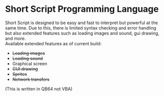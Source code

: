 # Short Script Programming Language
Short Script is designed to be easy and fast to interpret but powerful at the same time. Due to this, there is limited syntax checking and error handling but also extended features such as loading images and sound, gui drawing, and more.<br>
Available extended features as of current build:<br>
* ~~Loading images~~<br>
* ~~Loading sound~~<br>
* Graphical screen<br>
* ~~GUI drawing~~<br>
* ~~Sprites~~<br>
* ~~Network transfers~~<br>

(This is written in QB64 not VBA)
